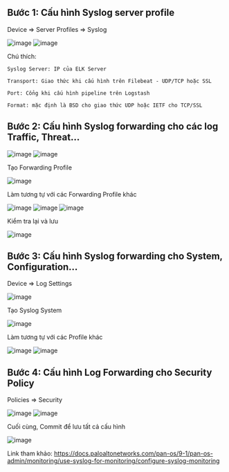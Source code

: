 Bước 1: Cấu hình Syslog server profile
---
Device => Server Profiles => Syslog

![image](https://github.com/user-attachments/assets/5faaf87a-bdb9-49a3-8333-1a81f31b7fc6)
![image](https://github.com/user-attachments/assets/facc6d72-00d6-43e5-a3c1-0b0a199c5d04)

 
Chú thích:

	Syslog Server: IP của ELK Server
 
	Transport: Giao thức khi cấu hình trên Filebeat - UDP/TCP hoặc SSL
 
	Port: Cổng khi cấu hình pipeline trên Logstash
 
	Format: mặc định là BSD cho giao thức UDP hoặc IETF cho TCP/SSL
 
Bước 2: Cấu hình Syslog forwarding cho các log Traffic, Threat…
---
![image](https://github.com/user-attachments/assets/ce3f7359-55e8-4986-a129-b207025d8219)
![image](https://github.com/user-attachments/assets/2d297945-3355-4cc9-9d00-412e1403f897)

Tạo Forwarding Profile

![image](https://github.com/user-attachments/assets/5af3bcb2-13e7-4d79-abaa-d9e2ea700fad)

Làm tương tự với các Forwarding Profile khác

![image](https://github.com/user-attachments/assets/edbb3c26-4812-4a46-aa18-a4b45536a28d)
![image](https://github.com/user-attachments/assets/36caffed-1740-4905-bdeb-31c0d0e9d4bc)
![image](https://github.com/user-attachments/assets/1f975f22-a925-4fc5-a9d7-d518521ce672)

Kiểm tra lại và lưu

![image](https://github.com/user-attachments/assets/65533a63-c016-4f2a-965c-fbf79418dbf0)

Bước 3: Cấu hình Syslog forwarding cho System, Configuration…
---
Device => Log Settings

![image](https://github.com/user-attachments/assets/a1335915-1157-4a24-9d4a-31d429a99a3e)

Tạo Syslog System

![image](https://github.com/user-attachments/assets/f1a5a016-710c-4bd4-8657-962e05fbc4f1)
 
Làm tương tự với các Profile khác

![image](https://github.com/user-attachments/assets/7624a971-ccb9-499c-8b87-0bdb94873830)
![image](https://github.com/user-attachments/assets/19da1758-e753-4808-b209-f81041bbd384)

Bước 4: Cấu hình Log Forwarding cho Security Policy
---
Policies => Security

![image](https://github.com/user-attachments/assets/f99102c0-3a58-48ba-a478-8dd71da51ab5)
![image](https://github.com/user-attachments/assets/d1720a4f-4bcd-4767-87c9-707c55f9f4e0)

Cuối cùng, Commit để lưu tất cả cấu hình

![image](https://github.com/user-attachments/assets/fee4bb2b-6a1d-4f23-8032-8f3e35fc65eb)

Link tham khảo: https://docs.paloaltonetworks.com/pan-os/9-1/pan-os-admin/monitoring/use-syslog-for-monitoring/configure-syslog-monitoring
